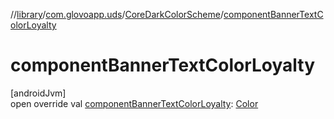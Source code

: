 //[library](../../../index.md)/[com.glovoapp.uds](../index.md)/[CoreDarkColorScheme](index.md)/[componentBannerTextColorLoyalty](component-banner-text-color-loyalty.md)

# componentBannerTextColorLoyalty

[androidJvm]\
open override val [componentBannerTextColorLoyalty](component-banner-text-color-loyalty.md): [Color](https://developer.android.com/reference/kotlin/androidx/compose/ui/graphics/Color.html)
